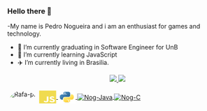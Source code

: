 ### Hello there 👋
-My name is Pedro Nogueira and i am an enthusiast for games and technology.


- 🎒 I’m currently graduating in Software Engineer for UnB
- 📘 I’m currently learning JavaScript
- ✈️ I’m currently living in Brasilia.





<div align="center">
  <a href="https://github.com/phnog">
  <img height="150" src="https://github-readme-stats.vercel.app/api?username=phnog&show_icons=true&theme=tokyonight&include_all_commits=true&count_private=true"/>
  <img height="150" src="https://github-readme-stats.vercel.app/api/top-langs/?username=phnog&layout=compact&langs_count=7&theme=tokyonight"/>
</div>
  
  <div style="display: inline_block"><br>
  <img align="center" alt="Nog-Js" height="30" width="40" src="https://raw.githubusercontent.com/devicons/devicon/master/icons/javascript/javascript-plain.svg">
  <img align="center" alt="Nog-Python" height="30" width="40" src="https://raw.githubusercontent.com/devicons/devicon/master/icons/python/python-original.svg">
  <img align="center" alt="Nog-Java" height="30" width="40" src="https://cdn.jsdelivr.net/gh/devicons/devicon/icons/java/java-original.svg">
  <img align="center" alt="Nog-C" height="30" width="40" src="https://img.icons8.com/color/48/000000/c-programming.png">
  <img align="left" alt="Rafa-pic" height="200" style="border-radius:50px;" src="https://media.giphy.com/media/CTX0ivSQbI78A/giphy.gif">
</div>
